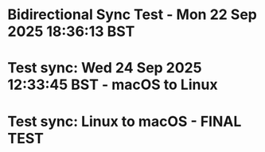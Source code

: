 # Bidirectional Sync Test - Mon 22 Sep 2025 18:36:13 BST
# Test sync: Wed 24 Sep 2025 12:33:45 BST - macOS to Linux
# Test sync: Linux to macOS - FINAL TEST